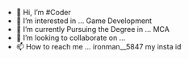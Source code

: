 - 👋 Hi, I’m #Coder
- 👀 I’m interested in ... Game Development
- 🌱 I’m currently Pursuing the Degree in ... MCA
- 💞️ I’m looking to collaborate on ...
- 📫 How to reach me ... ironman__5847 my insta id

<!---
Sagarz7030/Sagarz7030 is a ✨ special ✨ repository because its `README.md` (this file) appears on your GitHub profile.
You can click the Preview link to take a look at your changes.
--->
